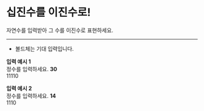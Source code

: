 # 십진수를 이진수로!
자연수를 입력받아 그 수를 이진수로 표현하세요.



___
* 볼드체는 기대 입력입니다. <br>

**입력 예시 1** <br>
정수를 입력하세요. **30** <br>
11110

**입력 예시 2** <br>
정수를 입력하세요. **14** <br>
1110
